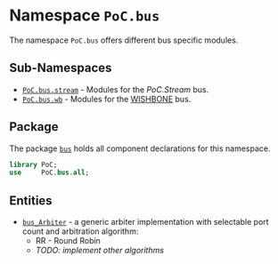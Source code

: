 # Namespace `PoC.bus`

The namespace `PoC.bus` offers different bus specific modules.


## Sub-Namespaces

 - [`PoC.bus.stream`][bus_stream] - Modules for the *PoC.Stream* bus.
 - [`PoC.bus.wb`][bus_wb] - Modules for the [WISHBONE][wishbone] bus.

 [wishbone]:	http://opencores.org/opencores,wishbone


## Package

The package [`bus`][bus.pkg] holds all component declarations for this namespace.

```VHDL
library PoC;
use     PoC.bus.all;
```


## Entities

 -  [`bus_Arbiter`][bus_Arbiter] - a generic arbiter implementation with selectable
     port count and arbitration algorithm:
     -  RR - Round Robin
     -  *TODO: implement other algorithms*


 [bus_stream]:			stream
 [bus_wb]:					wb

 [bus.pkg]:					bus.pkg.vhdl

 [bus_Arbiter]:			bus_Arbiter.vhdl
